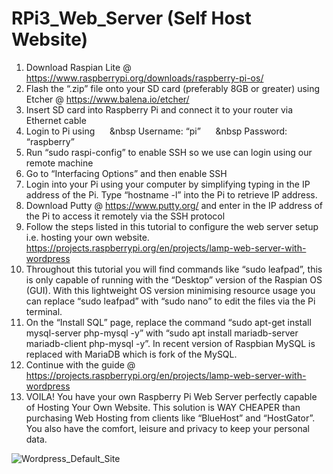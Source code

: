 # RPi3_Web_Server (Self Host Website)

1. Download Raspian Lite @ https://www.raspberrypi.org/downloads/raspberry-pi-os/
2. Flash the “.zip” file onto your SD card (preferably 8GB or greater) using Etcher @ https://www.balena.io/etcher/
3. Insert SD card into Raspberry Pi and connect it to your router via Ethernet cable
4. Login to Pi using 
&nbsp;&nbsp;&nbsp;&nbsp;&nbsp;&nbsp Username: “pi”
&nbsp;&nbsp;&nbsp;&nbsp;&nbsp;&nbsp Password: “raspberry”
5. Run “sudo raspi-config” to enable SSH so we use can login using our remote machine
6. Go to “Interfacing Options” and then enable SSH
7. Login into your Pi using your computer by simplifying typing in the IP address of the Pi. Type “hostname -l” into the Pi to retrieve IP address.
8. Download Putty @ https://www.putty.org/ and enter in the IP address of the Pi to access it remotely via the SSH protocol
9. Follow the steps listed in this tutorial to configure the web server setup i.e. hosting your own website. https://projects.raspberrypi.org/en/projects/lamp-web-server-with-wordpress
10. Throughout this tutorial you will find commands like “sudo leafpad”, this is only capable of running with the “Desktop” version of the Raspian OS (GUI). With this lightweight OS version minimising resource usage you can replace “sudo leafpad” with “sudo nano” to edit the files via the Pi terminal.
11. On the “Install SQL” page, replace the command “sudo apt-get install mysql-server php-mysql -y” with “sudo apt install mariadb-server mariadb-client php-mysql -y”. In recent version of Raspbian MySQL is replaced with MariaDB which is fork of the MySQL. 
12. Continue with the guide @ https://projects.raspberrypi.org/en/projects/lamp-web-server-with-wordpress
13. VOILA! You have your own Raspberry Pi Web Server perfectly capable of Hosting Your Own Website. This solution is WAY CHEAPER than purchasing Web Hosting from clients like “BlueHost” and “HostGator”. You also have the comfort, leisure and privacy to keep your personal data. 

![Wordpress_Default_Site](https://user-images.githubusercontent.com/36043248/86948157-a8abf500-c144-11ea-8918-aca36b33c9c8.PNG)
